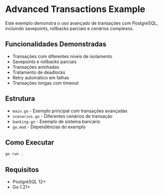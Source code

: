 # Advanced Transactions Example

Este exemplo demonstra o uso avançado de transações com PostgreSQL, incluindo savepoints, rollbacks parciais e cenários complexos.

## Funcionalidades Demonstradas

- Transações com diferentes níveis de isolamento
- Savepoints e rollbacks parciais
- Transações aninhadas
- Tratamento de deadlocks
- Retry automático em falhas
- Transações longas com timeout

## Estrutura

- `main.go` - Exemplo principal com transações avançadas
- `scenarios.go` - Diferentes cenários de transação
- `banking.go` - Exemplo de sistema bancário
- `go.mod` - Dependências do exemplo

## Como Executar

```bash
go run .
```

## Requisitos

- PostgreSQL 12+
- Go 1.21+
